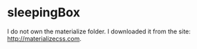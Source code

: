 # sleepingBox
I do not own the materialize folder. I downloaded it from the site: http://materializecss.com.
